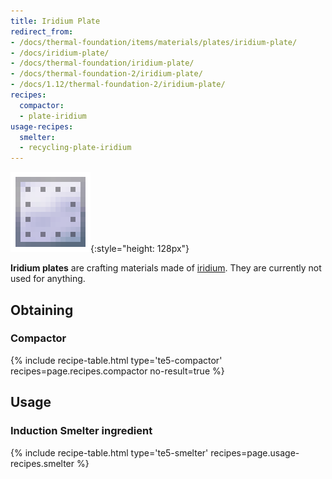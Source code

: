 ```yaml
---
title: Iridium Plate
redirect_from:
- /docs/thermal-foundation/items/materials/plates/iridium-plate/
- /docs/iridium-plate/
- /docs/thermal-foundation/iridium-plate/
- /docs/thermal-foundation-2/iridium-plate/
- /docs/1.12/thermal-foundation-2/iridium-plate/
recipes:
  compactor:
  - plate-iridium
usage-recipes:
  smelter:
  - recycling-plate-iridium
---
```


![Iridium plate](/assets/images/thermal-foundation-2/plate-iridium.png){:style="height: 128px"}


**Iridium plates** are crafting materials made of
[iridium](/docs/1.12/thermal-foundation/iridium-ingot/). They are currently not used for anything.


Obtaining
---------

### Compactor
{% include recipe-table.html type='te5-compactor' recipes=page.recipes.compactor no-result=true %}


Usage
-----

### Induction Smelter ingredient
{% include recipe-table.html type='te5-smelter' recipes=page.usage-recipes.smelter %}
